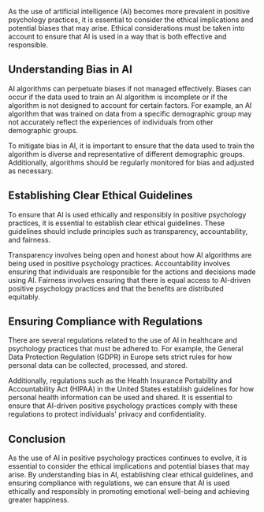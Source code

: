 
As the use of artificial intelligence (AI) becomes more prevalent in positive psychology practices, it is essential to consider the ethical implications and potential biases that may arise. Ethical considerations must be taken into account to ensure that AI is used in a way that is both effective and responsible.

Understanding Bias in AI
------------------------

AI algorithms can perpetuate biases if not managed effectively. Biases can occur if the data used to train an AI algorithm is incomplete or if the algorithm is not designed to account for certain factors. For example, an AI algorithm that was trained on data from a specific demographic group may not accurately reflect the experiences of individuals from other demographic groups.

To mitigate bias in AI, it is important to ensure that the data used to train the algorithm is diverse and representative of different demographic groups. Additionally, algorithms should be regularly monitored for bias and adjusted as necessary.

Establishing Clear Ethical Guidelines
-------------------------------------

To ensure that AI is used ethically and responsibly in positive psychology practices, it is essential to establish clear ethical guidelines. These guidelines should include principles such as transparency, accountability, and fairness.

Transparency involves being open and honest about how AI algorithms are being used in positive psychology practices. Accountability involves ensuring that individuals are responsible for the actions and decisions made using AI. Fairness involves ensuring that there is equal access to AI-driven positive psychology practices and that the benefits are distributed equitably.

Ensuring Compliance with Regulations
------------------------------------

There are several regulations related to the use of AI in healthcare and psychology practices that must be adhered to. For example, the General Data Protection Regulation (GDPR) in Europe sets strict rules for how personal data can be collected, processed, and stored.

Additionally, regulations such as the Health Insurance Portability and Accountability Act (HIPAA) in the United States establish guidelines for how personal health information can be used and shared. It is essential to ensure that AI-driven positive psychology practices comply with these regulations to protect individuals' privacy and confidentiality.

Conclusion
----------

As the use of AI in positive psychology practices continues to evolve, it is essential to consider the ethical implications and potential biases that may arise. By understanding bias in AI, establishing clear ethical guidelines, and ensuring compliance with regulations, we can ensure that AI is used ethically and responsibly in promoting emotional well-being and achieving greater happiness.
